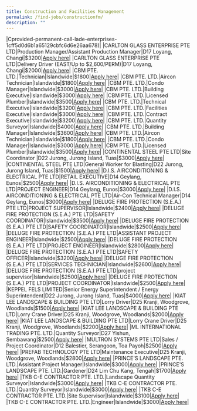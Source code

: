 ```yaml
---
title: Construction and Facilities Management
permalink: /find-jobs/constructionfm/
description: ""
---
```

|Cprovided-permanent-call-lade-enterprises-1cff5d0d6b1a65129cbfc6d6e26aa678)|
|CARLTON GLASS ENTERPRISE PTE LTD|Production Manager/Assistant Production Manager|D17 Loyang, Changi|\$3200|[Apply here](https://www.mycareersfuture.gov.sg/job/building-construction/production-managerassistant-production-manager-carlton-glass-enterprise-26258dbea4b298f262027fa7ab70c867)|
|CARLTON GLASS ENTERPRISE PTE LTD|Delivery Driver (EAST/Up to $2,600/PERM)|D17 Loyang, Changi|\$2000|[Apply here](https://www.mycareersfuture.gov.sg/job/building-construction/delivery-driver-carlton-glass-enterprise-f6ab9ffd177e8b1fe9b67cae3f13b887)|
|CBM PTE. LTD.|Technician|Islandwide|\$1800|[Apply here](https://www.mycareersfuture.gov.sg/job/building-construction/technician-cbm-00cb57b0858f32d6d2a86c85043a3117)|
|CBM PTE. LTD.|Aircon Technician|Islandwide|\$1800|[Apply here](https://www.mycareersfuture.gov.sg/job/building-construction/aircon-technician-cbm-78b4d34ff25aff384484ce27caf48306)|
|CBM PTE. LTD.|Condo Manager|Islandwide|\$3000|[Apply here](https://www.mycareersfuture.gov.sg/job/building-construction/condo-manager-cbm-9864da54eada6f3a46d45145a3917bf4)|
|CBM PTE. LTD.|Building Executive|Islandwide|\$3000|[Apply here](https://www.mycareersfuture.gov.sg/job/building-construction/building-executive-cbm-a6292ebe26cede8df940c1a2a9b3250a)|
|CBM PTE. LTD.|Licensed Plumber|Islandwide|\$3500|[Apply here](https://www.mycareersfuture.gov.sg/job/building-construction/licensed-plumber-cbm-bdfc5fa647735787a1eeeebf48aa09da)|
|CBM PTE. LTD.|Technical Executive|Islandwide|\$3200|[Apply here](https://www.mycareersfuture.gov.sg/job/building-construction/technical-executive-cbm-c3f5ac819084fbeaaa9e229b027a0aa3)|
|CBM PTE. LTD.|Facilities Executive|Islandwide|\$3000|[Apply here](https://www.mycareersfuture.gov.sg/job/building-construction/facilities-executive-cbm-1b62268f04ab82a05a31e943ac383a8f)|
|CBM PTE. LTD.|Contract Executive|Islandwide|\$3200|[Apply here](https://www.mycareersfuture.gov.sg/job/building-construction/contract-executive-cbm-edfde8714192620541097b040649bff3)|
|CBM PTE. LTD.|Quantity Surveyor|Islandwide|\$4000|[Apply here](https://www.mycareersfuture.gov.sg/job/building-construction/quantity-surveyor-cbm-db209f5c163f5652214e3e432e2ed295)|
|CBM PTE. LTD.|Building Manager|Islandwide|\$3600|[Apply here](https://www.mycareersfuture.gov.sg/job/building-construction/building-manager-cbm-067141dbad030ab667b7993ceaff86f7)|
|CBM PTE. LTD.|Aircon Technician|Islandwide|\$1800|[Apply here](https://www.mycareersfuture.gov.sg/job/building-construction/aircon-technician-cbm-0c04f42bc28248145b564d0575153f31)|
|CBM PTE. LTD.|Condo Manager|Islandwide|\$3000|[Apply here](https://www.mycareersfuture.gov.sg/job/building-construction/condo-manager-cbm-4ba2e1ad1026cfb5689f17377408414b)|
|CBM PTE. LTD.|Licensed Plumber|Islandwide|\$3500|[Apply here](https://www.mycareersfuture.gov.sg/job/building-construction/licensed-plumber-cbm-d82599e8180f1f5e1f2f05a06b7042e2)|
|CONTINENTAL STEEL PTE LTD|Site Coordinator |D22 Jurong, Jurong Island, Tuas|\$3000|[Apply here](https://www.mycareersfuture.gov.sg/job/building-construction/site-coordinator-continental-steel-d6c60850b58df507aee8cd4d37ad1225)|
|CONTINENTAL STEEL PTE LTD|General Worker for Blasting|D22 Jurong, Jurong Island, Tuas|\$1500|[Apply here](https://www.mycareersfuture.gov.sg/job/building-construction/general-worker-blasting-continental-steel-f64da5a14bcbda55d5342f4acbeba488)|
|D.I.S. AIRCONDITIONING & ELECTRICAL PTE LTD|RETAIL EXECUTIVE|D14 Geylang, Eunos|\$2500|[Apply here](https://www.mycareersfuture.gov.sg/job/building-construction/retail-executive-dis-airconditioning-electrical-7515eb8206de9c0c2366318c74e8ff9f)|
|D.I.S. AIRCONDITIONING & ELECTRICAL PTE LTD|PROJECT ENGINEER|D14 Geylang, Eunos|\$3000|[Apply here](https://www.mycareersfuture.gov.sg/job/building-construction/project-engineer-dis-airconditioning-electrical-af4033335295216f1a300b92daede46f)|
|D.I.S. AIRCONDITIONING & ELECTRICAL PTE LTD|Air-Con Technical Manager|D14 Geylang, Eunos|\$3000|[Apply here](https://www.mycareersfuture.gov.sg/job/building-construction/air-con-technical-manager-dis-airconditioning-electrical-4046086763ab0a0ac67bcd172c900fdd)|
|DELUGE FIRE PROTECTION (S.E.A.) PTE LTD|PROJECT SUPERVISOR|Islandwide|\$2400|[Apply here](https://www.mycareersfuture.gov.sg/job/building-construction/project-supervisor-deluge-fire-protection-5446e2adf6fd4c8d84dc0e27647d5d4c)|
|DELUGE FIRE PROTECTION (S.E.A.) PTE LTD|SAFETY COORDINATOR|Islandwide|\$3500|[Apply here](https://www.mycareersfuture.gov.sg/job/building-construction/safety-coordinator-deluge-fire-protection-bbfa1eb5623dd0d6a365f6e2106ca267)|
|DELUGE FIRE PROTECTION (S.E.A.) PTE LTD|SAFETY COORDINATOR|Islandwide|\$2500|[Apply here](https://www.mycareersfuture.gov.sg/job/building-construction/safety-coordinator-deluge-fire-protection-8c271bccb96b992bcb8cc245ed7dc487)|
|DELUGE FIRE PROTECTION (S.E.A.) PTE LTD|ASSISTANT PROJECT ENGINEER|Islandwide|\$2500|[Apply here](https://www.mycareersfuture.gov.sg/job/building-construction/assistant-project-engineer-deluge-fire-protection-d3d65ebab06c9d60928dc72adfcba238)|
|DELUGE FIRE PROTECTION (S.E.A.) PTE LTD|PROJECT ENGINEER|Islandwide|\$2800|[Apply here](https://www.mycareersfuture.gov.sg/job/building-construction/project-engineer-deluge-fire-protection-ff83e62752303f0cab337c221358e851)|
|DELUGE FIRE PROTECTION (S.E.A.) PTE LTD|SAFETY OFFICER|Islandwide|\$3200|[Apply here](https://www.mycareersfuture.gov.sg/job/building-construction/safety-officer-deluge-fire-protection-151517e183e178b7a9e9a8ddbcd7c1ea)|
|DELUGE FIRE PROTECTION (S.E.A.) PTE LTD|SERVICES TECHNICIAN|Islandwide|\$2600|[Apply here](https://www.mycareersfuture.gov.sg/job/building-construction/services-technician-deluge-fire-protection-7f4cbb6b810d6ee641b38a816fc92417)|
|DELUGE FIRE PROTECTION (S.E.A.) PTE LTD|project supervisor|Islandwide|\$2500|[Apply here](https://www.mycareersfuture.gov.sg/job/building-construction/project-supervisor-deluge-fire-protection-9e41cbb81c8c6385d4e4dbaef2381451)|
|DELUGE FIRE PROTECTION (S.E.A.) PTE LTD|PROJECT COORDINATOR|Islandwide|\$2500|[Apply here](https://www.mycareersfuture.gov.sg/job/building-construction/project-coordinator-deluge-fire-protection-ccf81b6e493ab19aaeabebbd0805a96c)|
|KEPPEL FELS LIMITED|Senior Energy Superintendent / Energy Superintendent|D22 Jurong, Jurong Island, Tuas|\$4000|[Apply here](https://www.mycareersfuture.gov.sg/job/building-construction/senior-energy-superintendent-energy-superintendent-keppel-fels-70545a6862c64217b4d664713ffa81f1)|
|KIAT LEE LANDSCAPE & BUILDING PTE LTD|Lorry Driver|D25 Kranji, Woodgrove, Woodlands|\$1500|[Apply here](https://www.mycareersfuture.gov.sg/job/building-construction/lorry-driver-kiat-lee-landscape-building-2a126090747c9bd9c35ef510c1aca136)|
|KIAT LEE LANDSCAPE & BUILDING PTE LTD|Lorry Crane Driver|D25 Kranji, Woodgrove, Woodlands|\$2000|[Apply here](https://www.mycareersfuture.gov.sg/job/building-construction/lorry-crane-driver-kiat-lee-landscape-building-2a27a4bfea33a503921a2fd223d817be)|
|KIAT LEE LANDSCAPE & BUILDING PTE LTD|Lorry Crane Driver|D25 Kranji, Woodgrove, Woodlands|\$2200|[Apply here](https://www.mycareersfuture.gov.sg/job/building-construction/lorry-crane-driver-kiat-lee-landscape-building-d2b8eb151f9d2636e5d01af7a2e44840)|
|ML INTERNATIONAL TRADING PTE. LTD.|Quantity Surveyor|D27 Yishun, Sembawang|\$2500|[Apply here](https://www.mycareersfuture.gov.sg/job/building-construction/quantity-surveyor-ml-international-trading-5e9cff87d28cb72e55a86d5c66bc8c42)|
|MULTRON SYSTEMS PTE LTD|Sales / Project Coordinator|D12 Balestier, Serangoon, Toa Payoh|\$2500|[Apply here](https://www.mycareersfuture.gov.sg/job/building-construction/sales-project-coordinator-multron-systems-08d190403e9e9841ba29116684e7cff8)|
|PREFAB TECHNOLOGY PTE LTD|Maintenance Executive|D25 Kranji, Woodgrove, Woodlands|\$2800|[Apply here](https://www.mycareersfuture.gov.sg/job/building-construction/maintenance-executive-prefab-technology-3020aedbc276482d0395029f10b5c789)|
|PRINCE'S LANDSCAPE PTE. LTD.|Assistant Project Manager|Islandwide|\$3000|[Apply here](https://www.mycareersfuture.gov.sg/job/building-construction/assistant-project-manager-princes-landscape-2fe943a60eaaf39d8100ba90f90d74a9)|
|PRINCE'S LANDSCAPE PTE. LTD.|Gardener|D24 Lim Chu Kang, Tengah|\$1700|[Apply here](https://www.mycareersfuture.gov.sg/job/building-construction/gardener-princes-landscape-bb1b5cd886bc13a7bd009d5c2933bdb6)|
|TKB C-E CONTRACTOR PTE. LTD.|Landscape Quantity Surveyor|Islandwide|\$3000|[Apply here](https://www.mycareersfuture.gov.sg/job/building-construction/landscape-quantity-surveyor-tkb-c-e-contractor-3e1e9de345f9cd1547b2427c6da68fa4)|
|TKB C-E CONTRACTOR PTE. LTD.|Quantity Surveyor|Islandwide|\$3000|[Apply here](https://www.mycareersfuture.gov.sg/job/building-construction/quantity-surveyor-tkb-c-e-contractor-d5e4fc0fafc1fd36a84d094aa7d31505)|
|TKB C-E CONTRACTOR PTE. LTD.|Site Supervisor|Islandwide|\$3100|[Apply here](https://www.mycareersfuture.gov.sg/job/building-construction/site-supervisor-tkb-c-e-contractor-aa307b85e958c716116257bcf04fcfaf)|
|TKB C-E CONTRACTOR PTE. LTD.|Engineer|Islandwide|\$3000|[Apply here](https://www.mycareersfuture.gov.sg/job/building-construction/engineer-tkb-c-e-contractor-bff9836574641f655060a1bb4ded62ae)|
